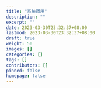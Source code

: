 ```yaml
---
title: "系统调用"
description: ""
excerpt: ""
date: 2023-03-30T23:32:37+08:00
lastmod: 2023-03-30T23:32:37+08:00
draft: true
weight: 50
images: []
categories: []
tags: []
contributors: []
pinned: false
homepage: false
---
```

